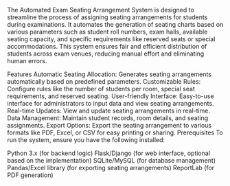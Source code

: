 The Automated Exam Seating Arrangement System is designed to streamline the process of assigning seating arrangements for students during examinations. It automates the generation of seating charts based on various parameters such as student roll numbers, exam halls, available seating capacity, and specific requirements like reserved seats or special accommodations. This system ensures fair and efficient distribution of students across exam venues, reducing manual effort and eliminating human errors.

Features
Automatic Seating Allocation: Generates seating arrangements automatically based on predefined parameters.
Customizable Rules: Configure rules like the number of students per room, special seat requirements, and reserved seating.
User-friendly Interface: Easy-to-use interface for administrators to input data and view seating arrangements.
Real-time Updates: View and update seating arrangements in real-time.
Data Management: Maintain student records, room details, and seating assignments.
Export Options: Export the seating arrangement to various formats like PDF, Excel, or CSV for easy printing or sharing.
Prerequisites
To run the system, ensure you have the following installed:

Python 3.x (for backend logic)
Flask/Django (for web interface, optional based on the implementation)
SQLite/MySQL (for database management)
Pandas/Excel library (for exporting seating arrangements)
ReportLab (for PDF generation)
